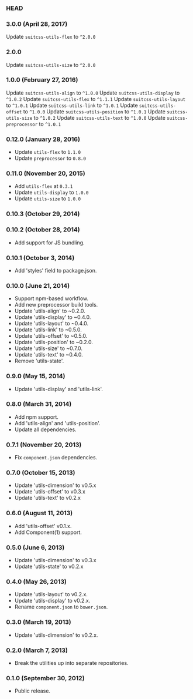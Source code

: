 ### HEAD

### 3.0.0 (April 28, 2017)

Update `suitcss-utils-flex` to `^2.0.0`

### 2.0.0

Update `suitcss-utils-size` to `^2.0.0`

### 1.0.0 (February 27, 2016)

Update `suitcss-utils-align` to `^1.0.0`
Update `suitcss-utils-display` to `^1.0.2`
Update `suitcss-utils-flex` to `^1.1.1`
Update `suitcss-utils-layout` to `^1.0.1`
Update `suitcss-utils-link` to `^1.0.1`
Update `suitcss-utils-offset` to `^1.0.0`
Update `suitcss-utils-position` to `^1.0.1`
Update `suitcss-utils-size` to `^1.0.2`
Update `suitcss-utils-text` to `^1.0.0`
Update `suitcss-preprocessor` to `^1.0.1`

### 0.12.0 (January 28, 2016)

* Update `utils-flex` to `1.1.0`
* Update `preprocessor` to `0.8.0`

### 0.11.0 (November 20, 2015)

* Add `utils-flex` at `0.3.1`
* Update `utils-display` to `1.0.0`
* Update `utils-size` to `1.0.0`

### 0.10.3 (October 29, 2014)
### 0.10.2 (October 28, 2014)

* Add support for JS bundling.

### 0.10.1 (October 3, 2014)

* Add 'styles' field to package.json.

### 0.10.0 (June 21, 2014)

* Support npm-based workflow.
* Add new preprocessor build tools.
* Update 'utils-align' to ~0.2.0.
* Update 'utils-display' to ~0.4.0.
* Update 'utils-layout' to ~0.4.0.
* Update 'utils-link' to ~0.5.0.
* Update 'utils-offset' to ~0.5.0.
* Update 'utils-position' to ~0.2.0.
* Update 'utils-size' to ~0.7.0.
* Update 'utils-text' to ~0.4.0.
* Remove 'utils-state'.

### 0.9.0 (May 15, 2014)

* Update 'utils-display' and 'utils-link'.

### 0.8.0 (March 31, 2014)

* Add npm support.
* Add 'utils-align' and 'utils-position'.
* Update all dependencies.

### 0.7.1 (November 20, 2013)

* Fix `component.json` dependencies.

### 0.7.0 (October 15, 2013)

* Update 'utils-dimension' to v0.5.x
* Update 'utils-offset' to v0.3.x
* Update 'utils-text' to v0.2.x

### 0.6.0 (August 11, 2013)

* Add 'utils-offset' v0.1.x.
* Add Component(1) support.

### 0.5.0 (June 6, 2013)

* Update 'utils-dimension' to v0.3.x
* Update 'utils-state' to v0.2.x

### 0.4.0 (May 26, 2013)

* Update 'utils-layout' to v0.2.x.
* Update 'utils-display' to v0.2.x.
* Rename `component.json` to `bower.json`.

### 0.3.0 (March 19, 2013)

* Update 'utils-dimension' to v0.2.x.

### 0.2.0 (March 7, 2013)

* Break the utilities up into separate repositories.

### 0.1.0 (September 30, 2012)

* Public release.
